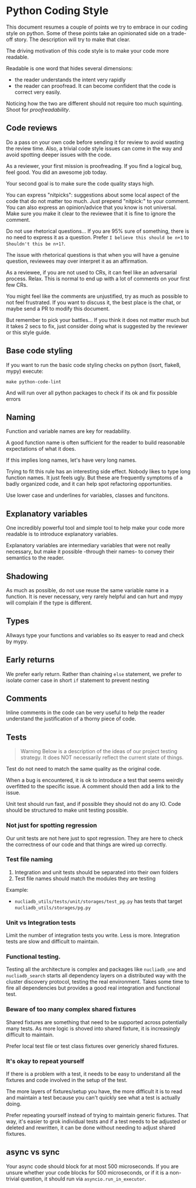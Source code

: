 # Python Coding Style

This document resumes a couple of points we try to embrace in our coding style on python. Some of these points take an opinionated side on a trade-off story.
The description will try to make that clear.

The driving motivation of this code style is to make your code more readable.

Readable is one word that hides several dimensions:

- the reader understands the intent very rapidly
- the reader can proofread. It can become confident that the code is correct very easily.

Noticing how the two are different should not require too much squinting.
Shoot for _proofreadability_.

## Code reviews

Do a pass on your own code before sending it for review to avoid wasting the review time.
Also, a trivial code style issues can come in the way and avoid spotting
deeper issues with the code.

As a reviewer, your first mission is proofreading. If you find a logical bug, feel good. You did an awesome job today.

Your second goal is to make sure the code quality stays high.

You can express "nitpicks": suggestions about some local aspect of the code that do not matter too much. Just prepend "nitpick:" to your comment.
You can also express an opinion/advice that you know is not universal.
Make sure you make it clear to the reviewee that it is fine to ignore the comment.

Do not use rhetorical questions... If you are 95% sure of something, there is no need to express it as a question.
Prefer `I believe this should be n+1` to `Shouldn't this be n+1?`.

The issue with rhetorical questions is that when you will have a genuine
question, reviewees may over interpret it as an affirmation.

As a reviewee, if you are not used to CRs, it can feel like an adversarial process. Relax. This is normal to end up with a lot of comments on your first few CRs.

You might feel like the comments are unjustified, try as much as possible to not feel frustrated.
If you want to discuss it, the best place is the chat, or maybe send a PR to modify this document.

But remember to pick your battles... If you think it does not matter much but it takes 2 secs to fix, just consider doing what is suggested by the reviewer or this style guide.

## Base code styling

If you want to run the basic code styling checks on python (isort, flake8, mypy) execute:

```
make python-code-lint
```

And will run over all python packages to check if its ok and fix possible errors

## Naming

Function and variable names are key for readability.

A good function name is often sufficient for the reader to build reasonable expectations of what it does.

If this implies long names, let's have very long names.

Trying to fit this rule has an interesting side effect.
Nobody likes to type long function names. It just feels ugly.
But these are frequently symptoms of a badly organized code, and it can
help spot refactoring opportunities.

Use lower case and underlines for variables, classes and funcitons.

## Explanatory variables

One incredibly powerful tool and simple tool to help make your code
more readable is to introduce explanatory variables.

Explanatory variables are intermediary variables that were not really
necessary, but make it possible -through their names- to convey their
semantics to the reader.

## Shadowing

As much as possible, do not use reuse the same variable name in a function.
It is never necessary, very rarely helpful and can hurt and mypy will complain if the type is different.

## Types

Allways type your functions and variables so its easyer to read and check by mypy.

## Early returns

We prefer early return.
Rather than chaining `else` statement, we prefer to isolate
corner case in short `if` statement to prevent nesting

## Comments

Inline comments in the code can be very useful to help the reader understand
the justification of a thorny piece of code.

## Tests

> Warning
> Below is a description of the ideas of our project testing strategy. It does NOT necessarily
> reflect the current state of things.

Test do not need to match the same quality as the original code.

When a bug is encountered, it is ok to introduce a test that seems weirdly
overfitted to the specific issue. A comment should then add a link to the issue.

Unit test should run fast, and if possible they should not do any IO.
Code should be structured to make unit testing possible.

### Not just for spotting regression

Our unit tests are not here just to spot regression. They are here to check the correctness of our code and that things are wired up correctly.

### Test file naming

1. Integration and unit tests should be separated into their own folders
2. Test file names should match the modules they are testing

Example:

- `nucliadb_utils/tests/unit/storages/test_pg.py` has tests that target `nucliadb_utils/storages/pg.py`


### Unit vs Integration tests

Limit the number of integration tests you write. Less is more. Integration tests are slow and difficult to maintain.

### Functional testing.

Testing all the architecture is complex and packages like `nucliadb_one` and `nucliadb_search` starts all dependency layers on a distributed way with the cluster discovery protocol, testing the real environment. Takes some time to fire all dependencies but provides a good real integration and functional test.

### Beware of too many complex shared fixtures
Shared fixtures are something that need to be supported across potentially many tests. As more logic is shoved into shared fixture, it is increasingly difficult to maintain.

Prefer local test file or test class fixtures over genericly shared fixtures.

### It's okay to repeat yourself

If there is a problem with a test, it needs to be easy to understand all the fixtures and code involved in the setup of the test.

The more layers of fixtures/setup you have, the more difficult it is to read and maintain a test because you can't quickly see what a test is actually doing.

Prefer repeating yourself instead of trying to maintain generic fixtures. That way, it's easier to grok individual tests and if a test needs to be adjusted or deleted and rewritten, it can be done without needing to adjust shared fixtures.

## async vs sync

Your async code should block for at most 500 microseconds.
If you are unsure whether your code blocks for 500 microseconds, or if it is a non-trivial question, it should run via `asyncio.run_in_executor`.
